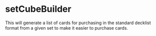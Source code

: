 # setCubeBuilder
This will generate a list of cards for purchasing in the standard decklist format from a given set to make it easier to purchase cards.
